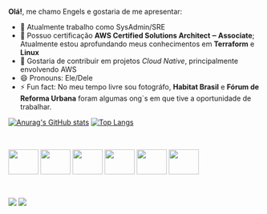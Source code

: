 __Olá!__, me chamo Engels e gostaria de me apresentar:

- 🔭 Atualmente trabalho como SysAdmin/SRE 
- 🌱 Possuo certificação __AWS Certified Solutions Architect ‒ Associate__;
    Atualmente estou aprofundando meus conhecimentos em __Terraform__ e __Linux__
- 👯 Gostaria de contribuir em projetos _Cloud Native_, principalmente envolvendo AWS
- 😄 Pronouns: Ele/Dele
- ⚡ Fun fact: No meu tempo livre sou fotográfo, __Habitat Brasil__ e __Fórum de Reforma Urbana__ foram algumas ong`s em que tive a oportunidade de trabalhar.


[![Anurag's GitHub stats](https://github-readme-stats.vercel.app/api?username=es99&show_icons=true&theme=onedark)](https://github.com/anuraghazra/github-readme-stats)
[![Top Langs](https://github-readme-stats.vercel.app/api/top-langs/?username=es99&layout=compact)](https://github.com/anuraghazra/github-readme-stats)

##
<div style="display: inline_block"><br>
<img align="center" height="50" width="60" src="https://cdn.jsdelivr.net/gh/devicons/devicon@latest/icons/amazonwebservices/amazonwebservices-original-wordmark.svg" />
<img align="center" height="50" width="60" src="https://cdn.jsdelivr.net/gh/devicons/devicon@latest/icons/terraform/terraform-original-wordmark.svg" />
<img align="center" height="50" width="60" src="https://cdn.jsdelivr.net/gh/devicons/devicon@latest/icons/docker/docker-original.svg" />
<img align="center" height="50" width="60" src="https://cdn.jsdelivr.net/gh/devicons/devicon@latest/icons/python/python-original.svg" />
<img align="center" height="50" width="60" src="https://cdn.jsdelivr.net/gh/devicons/devicon@latest/icons/linux/linux-original.svg" />
<img align="center" height="50" width="60" src="https://cdn.jsdelivr.net/gh/devicons/devicon@latest/icons/go/go-original.svg" />
</div>

##
<div style="display: inline_block"><br>
<a href="https://www.instagram.com/engels.franca/" target="_blank"><img src="https://img.shields.io/badge/Instagram-E4405F?style=for-the-badge&logo=instagram&logoColor=white" target="_blank"></a>
<a href="https://www.linkedin.com/in/engels-souza-140945232" target="_blank"><img src="https://img.shields.io/badge/LinkedIn-0077B5?style=for-the-badge&logo=linkedin&logoColor=white" target="_blank"></a>
</div>
